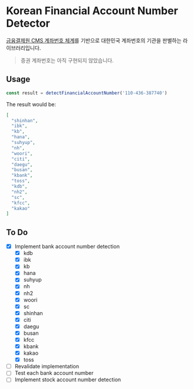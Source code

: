 # Korean Financial Account Number Detector

[금융결제원 CMS 계좌번호 체계](https://www.cmsedi.or.kr/cms/board/workdata)를 기반으로 대한민국 계좌번호의 기관을 판별하는 라이브러리입니다.

> 증권 계좌번호는 아직 구현되지 않았습니다.

## Usage

```ts
const result = detectFinancialAccountNumber('110-436-387740')
```

The result would be:

```json
[
  "shinhan",
  "ibk",
  "kb",
  "hana",
  "suhyup",
  "nh",
  "woori",
  "citi",
  "daegu",
  "busan",
  "kbank",
  "toss",
  "kdb",
  "nh2",
  "sc",
  "kfcc",
  "kakao"
]
```

## To Do

- [x] Implement bank account number detection
  - [x] kdb
  - [x] ibk
  - [x] kb
  - [x] hana
  - [x] suhyup
  - [x] nh
  - [x] nh2
  - [x] woori
  - [x] sc
  - [x] shinhan
  - [x] citi
  - [x] daegu
  - [x] busan
  - [x] kfcc
  - [x] kbank
  - [x] kakao
  - [x] toss
- [ ] Revalidate implementation
- [ ] Test each bank account number
- [ ] Implement stock account number detection
